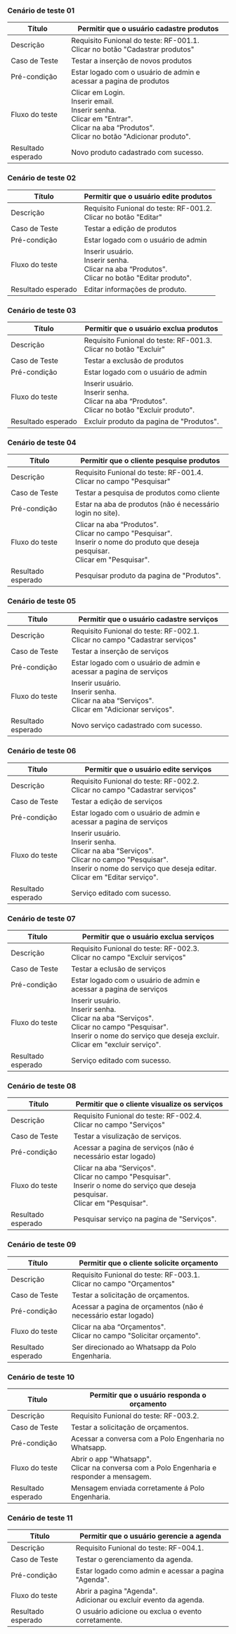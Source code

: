 ### Cenário de teste 01

|Título| Permitir que o usuário cadastre produtos |
|------|-----------------------------------------|
|Descrição| Requisito Funional do teste: RF-001.1. <br /> Clicar no botão "Cadastrar produtos" |
|Caso de Teste| Testar a inserção de novos produtos |
|Pré-condição| Estar logado com o usuário de admin e acessar a pagina de produtos |
|Fluxo do teste|Clicar em Login. <br /> Inserir email. <br /> Inserir senha. <br /> Clicar em "Entrar". <br /> Clicar na aba “Produtos”. <br /> Clicar no botão "Adicionar produto". |
|Resultado esperado| Novo produto cadastrado com sucesso. |

### Cenário de teste 02

|Título| Permitir que o usuário edite produtos |
|------|-----------------------------------------|
|Descrição| Requisito Funional do teste: RF-001.2. <br /> Clicar no botão "Editar" |
|Caso de Teste| Testar a edição de produtos |
|Pré-condição| Estar logado com o usuário de admin |
|Fluxo do teste|Inserir usuário. <br /> Inserir senha. <br /> Clicar na aba “Produtos”. <br /> Clicar no botão "Editar produto". |
|Resultado esperado| Editar informações de produto. |

### Cenário de teste 03

|Título| Permitir que o usuário exclua produtos |
|------|-----------------------------------------|
|Descrição| Requisito Funional do teste: RF-001.3. <br /> Clicar no botão "Excluir" |
|Caso de Teste| Testar a exclusão de produtos |
|Pré-condição| Estar logado com o usuário de admin |
|Fluxo do teste|Inserir usuário. <br /> Inserir senha. <br /> Clicar na aba “Produtos”. <br /> Clicar no botão "Excluir produto". |
|Resultado esperado| Excluir produto da pagina de "Produtos". |

### Cenário de teste 04

|Título| Permitir que o cliente pesquise produtos |
|------|-----------------------------------------|
|Descrição| Requisito Funional do teste: RF-001.4. <br /> Clicar no campo "Pesquisar" |
|Caso de Teste| Testar a pesquisa de produtos como cliente |
|Pré-condição| Estar na aba de produtos (não é necessário login no site). |
|Fluxo do teste| Clicar na aba “Produtos”. <br /> Clicar no campo "Pesquisar". <br /> Inserir o nome do produto que deseja pesquisar. <br /> Clicar em "Pesquisar". |
|Resultado esperado| Pesquisar produto da pagina de "Produtos". |

### Cenário de teste 05

|Título| Permitir que o usuário cadastre serviços |
|------|-----------------------------------------|
|Descrição| Requisito Funional do teste: RF-002.1. <br /> Clicar no campo "Cadastrar serviços" |
|Caso de Teste| Testar a inserção de serviços |
|Pré-condição| Estar logado com o usuário de admin e acessar a pagina de serviços |
|Fluxo do teste|Inserir usuário. <br /> Inserir senha. <br /> Clicar na aba “Serviços". <br /> Clicar em "Adicionar serviços". |
|Resultado esperado| Novo serviço cadastrado com sucesso. |

### Cenário de teste 06

|Título| Permitir que o usuário edite serviços |
|------|-----------------------------------------|
|Descrição| Requisito Funional do teste: RF-002.2. <br /> Clicar no campo "Cadastrar serviços" |
|Caso de Teste| Testar a edição de serviços |
|Pré-condição| Estar logado com o usuário de admin e acessar a pagina de serviços |
|Fluxo do teste|Inserir usuário. <br /> Inserir senha. <br /> Clicar na aba “Serviços". <br /> Clicar no campo "Pesquisar". <br /> Inserir o nome do serviço que deseja editar. <br /> Clicar em "Editar serviço". |
|Resultado esperado| Serviço editado com sucesso. |

### Cenário de teste 07

|Título| Permitir que o usuário exclua serviços |
|------|-----------------------------------------|
|Descrição| Requisito Funional do teste: RF-002.3. <br /> Clicar no campo "Excluir serviços" |
|Caso de Teste| Testar a eclusão de serviços |
|Pré-condição| Estar logado com o usuário de admin e acessar a pagina de serviços |
|Fluxo do teste|Inserir usuário. <br /> Inserir senha. <br /> Clicar na aba “Serviços". <br /> Clicar no campo "Pesquisar". <br /> Inserir o nome do serviço que deseja excluir. <br /> Clicar em "excluir serviço". |
|Resultado esperado| Serviço editado com sucesso. |

### Cenário de teste 08

|Título| Permitir que o cliente visualize os serviços |
|------|-----------------------------------------|
|Descrição| Requisito Funional do teste: RF-002.4. <br /> Clicar no campo "Serviços" |
|Caso de Teste| Testar a visulização de serviços. |
|Pré-condição| Acessar a pagina de serviços (não é necessário estar logado) |
|Fluxo do teste| Clicar na aba “Serviços". <br /> Clicar no campo "Pesquisar". <br /> Inserir o nome do serviço que deseja pesquisar. <br /> Clicar em "Pesquisar". |
|Resultado esperado| Pesquisar serviço na pagina de "Serviços". |

### Cenário de teste 09

|Título| Permitir que o cliente solicite orçamento |
|------|-----------------------------------------|
|Descrição| Requisito Funional do teste: RF-003.1. <br /> Clicar no campo "Orçamentos" |
|Caso de Teste| Testar a solicitação de orçamentos. |
|Pré-condição| Acessar a pagina de orçamentos (não é necessário estar logado) |
|Fluxo do teste| Clicar na aba “Orçamentos". <br /> Clicar no campo "Solicitar orçamento".|
|Resultado esperado| Ser direcionado ao Whatsapp da Polo Engenharia. |

### Cenário de teste 10

|Título| Permitir que o usuário responda o orçamento |
|------|-----------------------------------------|
|Descrição| Requisito Funional do teste: RF-003.2. <br />|
|Caso de Teste| Testar a solicitação de orçamentos. |
|Pré-condição| Acessar a conversa com a Polo Engenharia no Whatsapp.|
|Fluxo do teste| Abrir o app "Whatsapp". <br /> Clicar na conversa com a Polo Engenharia e responder a mensagem.|
|Resultado esperado| Mensagem enviada corretamente á Polo Engenharia. |

### Cenário de teste 11

|Título| Permitir que o usuário gerencie a agenda |
|------|-----------------------------------------|
|Descrição| Requisito Funional do teste: RF-004.1. <br />|
|Caso de Teste| Testar o gerenciamento da agenda. |
|Pré-condição| Estar logado como admin e acessar a pagina "Agenda".|
|Fluxo do teste| Abrir a pagina "Agenda". <br /> Adicionar ou excluir evento da agenda.|
|Resultado esperado| O usuário adicione ou exclua o evento corretamente. |
